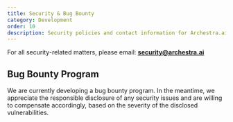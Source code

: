 ```yaml
---
title: Security & Bug Bounty
category: Development
order: 10
description: Security policies and contact information for Archestra.ai
---
```


For all security-related matters, please email: **security@archestra.ai**

## Bug Bounty Program

We are currently developing a bug bounty program. In the meantime, we appreciate the responsible disclosure of any security issues and are willing to compensate accordingly, based on the severity of the disclosed vulnerabilities.
